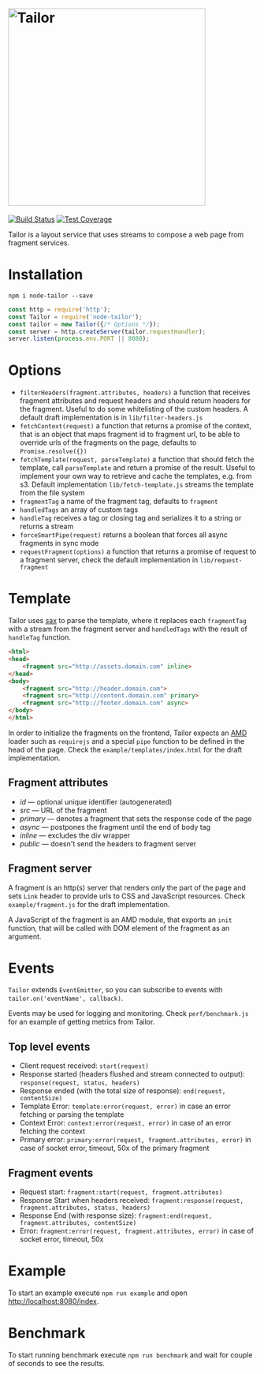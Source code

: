 <h1><img width="400" alt="Tailor" src="https://rawgithub.com/zalando/tailor/master/tailor.svg"></h1>

[![Build Status](https://travis-ci.org/zalando/tailor.svg?branch=master)](https://travis-ci.org/zalando/tailor)
[![Test Coverage](https://codeclimate.com/github/zalando/tailor/badges/coverage.svg)](https://codeclimate.com/github/zalando/tailor/coverage)

Tailor is a layout service that uses streams to compose a web page from fragment services.

# Installation

`npm i node-tailor --save`

```javascript
const http = require('http');
const Tailor = require('node-tailor');
const tailor = new Tailor({/* Options */});
const server = http.createServer(tailor.requestHandler);
server.listen(process.env.PORT || 8080);
```

# Options

* `filterHeaders(fragment.attributes, headers)` a function that receives fragment attributes and request headers and should return headers for the fragment. Useful to do some whitelisting of the custom headers. A default draft implementation is in `lib/filter-headers.js`
* `fetchContext(request)` a function that returns a promise of the context, that is an object that maps fragment id to fragment url, to be able to override urls of the fragments on the page, defaults to `Promise.resolve({})`
* `fetchTemplate(request, parseTemplate)` a function that should fetch the template, call `parseTemplate` and return a promise of the result. Useful to implement your own way to retrieve and cache the templates, e.g. from s3. Default implementation `lib/fetch-template.js` streams the template from  the file system
* `fragmentTag` a name of the fragment tag, defaults to `fragment`
* `handledTags` an array of custom tags
* `handleTag` receives a tag or closing tag and serializes it to a string or returns a stream
* `forceSmartPipe(request)` returns a boolean that forces all async fragments in sync mode
* `requestFragment(options)` a function that returns a promise of request to a fragment server, check the default implementation in `lib/request-fragment`

# Template

Tailor uses [sax](https://github.com/isaacs/sax-js) to parse the template, where it replaces each `fragmentTag` with a stream from the fragment server and `handledTags` with the result of `handleTag` function.

```html
<html>
<head>
    <fragment src="http://assets.domain.com" inline>
</head>
<body>
    <fragment src="http://header.domain.com">
    <fragment src="http://content.domain.com" primary>
    <fragment src="http://footer.domain.com" async>
</body>
</html>
```

In order to initialize the fragments on the frontend, Tailor expects an [AMD](https://github.com/amdjs/amdjs-api/wiki/AMD) loader such as `requirejs` and a special `pipe` function to be defined in the head of the page. Check the `example/templates/index.html` for the draft implementation.

## Fragment attributes

* *id* — optional unique identifier (autogenerated)
* *src* — URL of the fragment
* *primary* — denotes a fragment that sets the response code of the page
* *async* — postpones the fragment until the end of body tag
* *inline* — excludes the div wrapper
* *public* — doesn't send the headers to fragment server

## Fragment server

A fragment is an http(s) server that renders only the part of the page and sets `Link` header to provide urls to CSS and JavaScript resources. Check `example/fragment.js` for the draft implementation.

A JavaScript of the fragment is an AMD module, that exports an `init` function, that will be called with DOM element of the fragment as an argument.

# Events

`Tailor` extends `EventEmitter`, so you can subscribe to events with `tailor.on('eventName', callback)`.

Events may be used for logging and monitoring. Check `perf/benchmark.js` for an example of getting metrics from Tailor.

## Top level events

* Client request received: `start(request)`
* Response started (headers flushed and stream connected to output): `response(request, status, headers)`
* Response ended (with the total size of response): `end(request, contentSize)`
* Template Error: `template:error(request, error)` in case an error fetching or parsing the template
* Context Error: `context:error(request, error)` in case of an error fetching the context
* Primary error: `primary:error(request, fragment.attributes, error)` in case of socket error, timeout, 50x of the primary fragment

## Fragment events

* Request start: `fragment:start(request, fragment.attributes)`
* Response Start when headers received: `fragment:response(request, fragment.attributes, status, headers)`
* Response End (with response size): `fragment:end(request, fragment.attributes, contentSize)`
* Error: `fragment:error(request, fragment.attributes, error)` in case of socket error, timeout, 50x

# Example

To start an example execute `npm run example` and open [http://localhost:8080/index](http://localhost:8080/index).

# Benchmark

To start running benchmark execute `npm run benchmark` and wait for couple of seconds to see the results.
